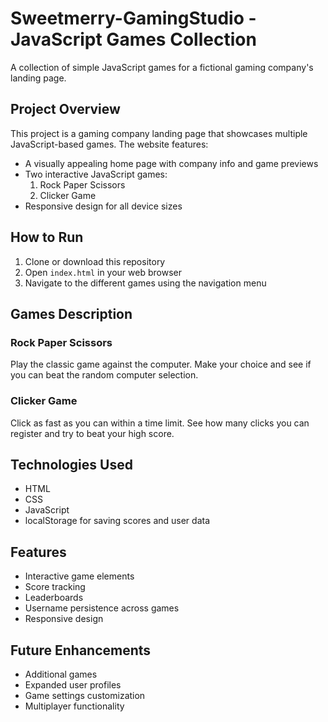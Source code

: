 # Sweetmerry-GamingStudio - JavaScript Games Collection

A collection of simple JavaScript games for a fictional gaming company's landing page.

## Project Overview

This project is a gaming company landing page that showcases multiple JavaScript-based games. The website features:

- A visually appealing home page with company info and game previews
- Two interactive JavaScript games:
  1. Rock Paper Scissors
  2. Clicker Game
- Responsive design for all device sizes

## How to Run

1. Clone or download this repository
2. Open `index.html` in your web browser
3. Navigate to the different games using the navigation menu

## Games Description

### Rock Paper Scissors
Play the classic game against the computer. Make your choice and see if you can beat the random computer selection.

### Clicker Game
Click as fast as you can within a time limit. See how many clicks you can register and try to beat your high score.

## Technologies Used

- HTML
- CSS
- JavaScript
- localStorage for saving scores and user data

## Features

- Interactive game elements
- Score tracking
- Leaderboards
- Username persistence across games
- Responsive design

## Future Enhancements

- Additional games
- Expanded user profiles
- Game settings customization
- Multiplayer functionality

